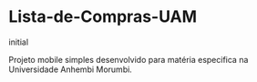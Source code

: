 # Lista-de-Compras-UAM
initial

Projeto mobile simples desenvolvido para matéria especifica na Universidade Anhembi Morumbi.
